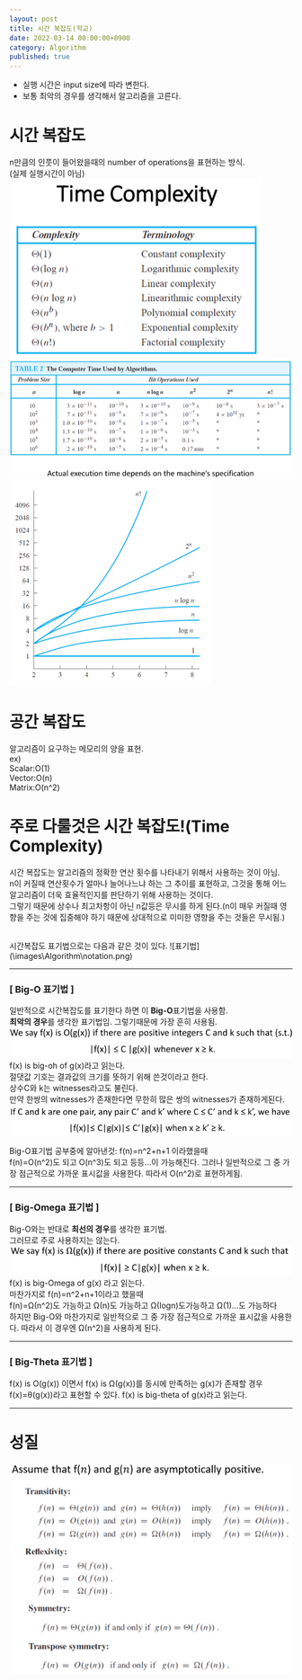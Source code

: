 ```yaml
---
layout: post
title: 시간 복잡도(학교)
date: 2022-03-14 00:00:00+0900
category: Algorithm
published: true
---
```

- 실행 시간은 input size에 따라 변한다.  
- 보통 최악의 경우를 생각해서 알고리즘을 고른다.  

# 시간 복잡도 
n만큼의 인풋이 들어왔을때의 number of operations을 표현하는 방식.  
(실제 실행시간이 아님)  
![시간복잡도](\images\Algorithm\timecomplexity.png)  
![실행시간](\images\Algorithm\executiontime.png)
![그래프](\images\Algorithm\graph.png)

# 공간 복잡도  
알고리즘이 요구하는 메모리의 양을 표현.  
ex)  
Scalar:O(1)  
Vector:O(n)  
Matrix:O(n^2)

# 주로 다룰것은 시간 복잡도!(Time Complexity)
시간 복잡도는 알고리즘의 정확한 연산 횟수를 나타내기 위해서 사용하는 것이 아님.  
n이 커질때 연산횟수가 얼마나 늘어나느냐 하는 그 추이를 표현하고, 그것을 통해 어느 알고리즘이 더욱 효율적인지를 판단하기 위해 사용하는 것이다.  
그렇기 때문에 상수나 최고차항이 아닌 n값등은 무시를 하게 된다.(n이 매우 커질때 영향을 주는 것에 집중해야 하기 때문에 상대적으로 미미한 영향을 주는 것들은 무시됨.) 

<br>  
시간복잡도 표기법으로는 다음과 같은 것이 있다.  
![표기법](\images\Algorithm\notation.png)  

<br>  

--- 

### [ Big-O 표기법 ]  
일반적으로 시간복잡도를 표기한다 하면 이 **Big-O**표기법을 사용함.  
**최악의 경우**를 생각한 표기법임. 그렇기때문에 가장 흔히 사용됨.  
![빅오](\images\Algorithm\bigO.png)  
f(x) is big-oh of g(x)라고 읽는다.   
절댓값 기호는 결과값의 크기를 뜻하기 위해 쓴것이라고 한다.  
상수C와 k는 witnesses라고도 불린다.  
만약 한쌍의 witnesses가 존재한다면 무한히 많은 쌍의 witnesses가 존재하게된다.  
![](\images\Algorithm\infi.png)    

Big-O표기법 공부중에 알아낸것:  f(n)=n^2+n+1 이라했을때  
f(n)=O(n^2)도 되고 O(n^3)도 되고 등등...이 가능해진다. 그러나 일반적으로 그 중 가장 점근적으로 가까운 표시값을 사용한다. 따라서 O(n^2)로 표현하게됨.  

---

### [ Big-Omega 표기법 ] 
Big-O와는 반대로 **최선의 경우**를 생각한 표기법.  
그러므로 주로 사용하지는 않는다.  
![빅오메가](\images\Algorithm\bigOmega.png)  
f(x) is big-Omega of g(x) 라고 읽는다.   
마찬가지로 f(n)=n^2+n+1이라고 했을때  
f(n)=Ω(n^2)도 가능하고 Ω(n)도 가능하고 Ω(logn)도가능하고 Ω(1)...도 가능하다  
하지만 Big-O와 마찬가지로 일반적으로 그 중 가장 점근적으로 가까운 표시값을 사용한다. 따라서 이 경우엔 Ω(n^2)을 사용하게 된다.  

---

### [ Big-Theta 표기법 ]
f(x) is O(g(x)) 이면서 f(x) is Ω(g(x))를 동시에 만족하는 g(x)가 존재할 경우  
f(x)=θ(g(x))라고 표현할 수 있다.  f(x) is big-theta of g(x)라고 읽는다.  


---

# 성질
![프로퍼티](\images\Algorithm\properties.png)